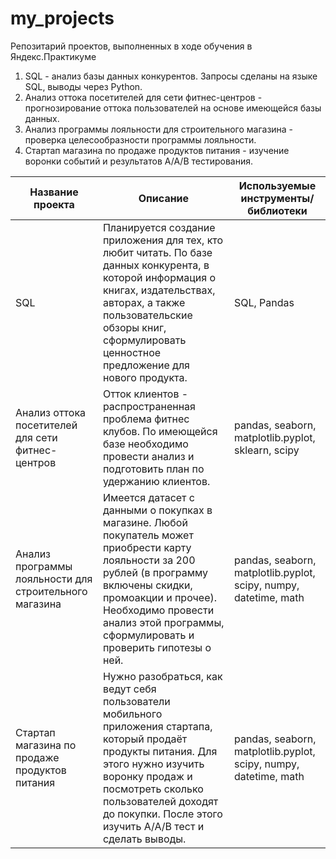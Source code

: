 # my_projects
Репозитарий проектов, выполненных в ходе обучения в Яндекс.Практикуме
1. SQL - анализ базы данных конкурентов. Запросы сделаны на языке SQL, выводы через Python.
2. Анализ оттока посетителей для сети фитнес-центров - прогнозирование оттока пользователей на основе имеющейся базы данных.
3. Анализ программы лояльности для строительного магазина - проверка целесообразности программы лояльности.
4. Стартап магазина по продаже продуктов питания - изучение воронки событий и результатов А/А/В тестирования.

| Название проекта       | Описание        | Используемые инструменты/библиотеки  |
| ------------- |-------------| -----|
| SQL      | Планируется создание приложения для тех, кто любит читать. По базе данных конкурента, в которой информация о книгах, издательствах, авторах, а также пользовательские обзоры книг, сформулировать ценностное предложение для нового продукта. | SQL, Pandas |
| Анализ оттока посетителей для сети фитнес-центров     | Отток клиентов - распространенная проблема фитнес клубов. По имеющейся базе необходимо провести анализ и подготовить план по удержанию клиентов. | pandas, seaborn, matplotlib.pyplot, sklearn, scipy |
| Анализ программы лояльности для строительного магазина | Имеется датасет с данными о покупках в магазине. Любой покупатель может приобрести карту лояльности за 200 рублей (в программу включены скидки, промоакции и прочее). Необходимо провести анализ этой программы, сформулировать и проверить гипотезы о ней. | pandas, seaborn, matplotlib.pyplot, scipy, numpy, datetime, math |
| Стартап магазина по продаже продуктов питания | Нужно разобраться, как ведут себя пользователи мобильного приложения стартапа, который продаёт продукты питания. Для этого нужно изучить воронку продаж и посмотреть сколько пользователей доходят до покупки. После этого изучить А/А/В тест и сделать выводы. | pandas, seaborn, matplotlib.pyplot, scipy, numpy, datetime, math |
